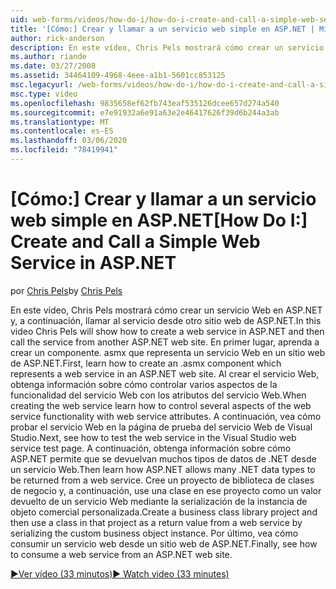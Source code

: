 ```yaml
---
uid: web-forms/videos/how-do-i/how-do-i-create-and-call-a-simple-web-service-in-aspnet
title: '[Cómo:] Crear y llamar a un servicio web simple en ASP.NET | Microsoft Docs'
author: rick-anderson
description: En este vídeo, Chris Pels mostrará cómo crear un servicio Web en ASP.NET y, a continuación, llamar al servicio desde otro sitio web de ASP.NET. En primer lugar, aprenda a crear...
ms.author: riande
ms.date: 03/27/2008
ms.assetid: 34464109-4968-4eee-a1b1-5601cc853125
msc.legacyurl: /web-forms/videos/how-do-i/how-do-i-create-and-call-a-simple-web-service-in-aspnet
msc.type: video
ms.openlocfilehash: 9835658ef62fb743eaf535126dcee657d274a540
ms.sourcegitcommit: e7e91932a6e91a63e2e46417626f39d6b244a3ab
ms.translationtype: MT
ms.contentlocale: es-ES
ms.lasthandoff: 03/06/2020
ms.locfileid: "78419941"
---
```

# <a name="how-do-i-create-and-call-a-simple-web-service-in-aspnet"></a><span data-ttu-id="c7bc2-104">[Cómo:] Crear y llamar a un servicio web simple en ASP.NET</span><span class="sxs-lookup"><span data-stu-id="c7bc2-104">[How Do I:] Create and Call a Simple Web Service in ASP.NET</span></span>

<span data-ttu-id="c7bc2-105">por [Chris Pels](https://twitter.com/chrispels)</span><span class="sxs-lookup"><span data-stu-id="c7bc2-105">by [Chris Pels](https://twitter.com/chrispels)</span></span>

<span data-ttu-id="c7bc2-106">En este vídeo, Chris Pels mostrará cómo crear un servicio Web en ASP.NET y, a continuación, llamar al servicio desde otro sitio web de ASP.NET.</span><span class="sxs-lookup"><span data-stu-id="c7bc2-106">In this video Chris Pels will show how to create a web service in ASP.NET and then call the service from another ASP.NET web site.</span></span> <span data-ttu-id="c7bc2-107">En primer lugar, aprenda a crear un componente. asmx que representa un servicio Web en un sitio web de ASP.NET.</span><span class="sxs-lookup"><span data-stu-id="c7bc2-107">First, learn how to create an .asmx component which represents a web service in an ASP.NET web site.</span></span> <span data-ttu-id="c7bc2-108">Al crear el servicio Web, obtenga información sobre cómo controlar varios aspectos de la funcionalidad del servicio Web con los atributos del servicio Web.</span><span class="sxs-lookup"><span data-stu-id="c7bc2-108">When creating the web service learn how to control several aspects of the web service functionality with web service attributes.</span></span> <span data-ttu-id="c7bc2-109">A continuación, vea cómo probar el servicio Web en la página de prueba del servicio Web de Visual Studio.</span><span class="sxs-lookup"><span data-stu-id="c7bc2-109">Next, see how to test the web service in the Visual Studio web service test page.</span></span> <span data-ttu-id="c7bc2-110">A continuación, obtenga información sobre cómo ASP.NET permite que se devuelvan muchos tipos de datos de .NET desde un servicio Web.</span><span class="sxs-lookup"><span data-stu-id="c7bc2-110">Then learn how ASP.NET allows many .NET data types to be returned from a web service.</span></span> <span data-ttu-id="c7bc2-111">Cree un proyecto de biblioteca de clases de negocio y, a continuación, use una clase en ese proyecto como un valor devuelto de un servicio Web mediante la serialización de la instancia de objeto comercial personalizada.</span><span class="sxs-lookup"><span data-stu-id="c7bc2-111">Create a business class library project and then use a class in that project as a return value from a web service by serializing the custom business object instance.</span></span> <span data-ttu-id="c7bc2-112">Por último, vea cómo consumir un servicio web desde un sitio web de ASP.NET.</span><span class="sxs-lookup"><span data-stu-id="c7bc2-112">Finally, see how to consume a web service from an ASP.NET web site.</span></span>

[<span data-ttu-id="c7bc2-113">&#9654;Ver vídeo (33 minutos)</span><span class="sxs-lookup"><span data-stu-id="c7bc2-113">&#9654; Watch video (33 minutes)</span></span>](https://channel9.msdn.com/Blogs/ASP-NET-Site-Videos/how-do-i-create-and-call-a-simple-web-service-in-aspnet)
